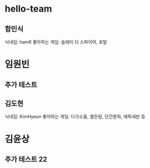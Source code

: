 # hello-team
## 함민식
닉네임: ham6
좋아하는 게임: 슬레이 더 스파이어, 포탈


 # 임원빈
 ## 추가 테스트



 ## 김도현
닉네임: KimHyeun
좋아하는 게임: 다크소울, 엘든링, 단간론파, 에픽세븐 등
 
 

 # 김윤상
 ## 추가 테스트 22
